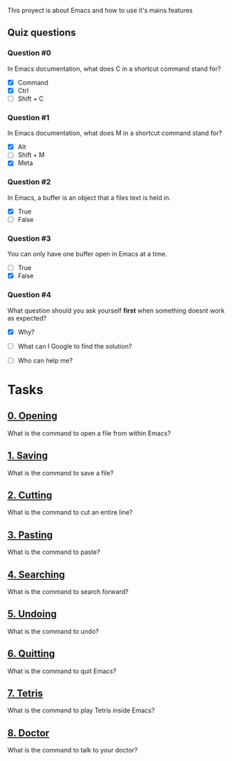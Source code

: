 This proyect is about Emacs and how to use it's mains features

## Quiz questions
### Question #0
In Emacs documentation, what does C in a shortcut command stand for?
- [x] Command
- [x] Ctrl
- [ ] Shift + C

### Question #1
In Emacs documentation, what does M in a shortcut command stand for?
- [x] Alt
- [ ] Shift + M
- [x] Meta

### Question #2
In Emacs, a buffer is an object that a files text is held in.
- [x] True
- [ ] False

### Question #3
You can only have one buffer open in Emacs at a time.
- [ ] True
- [x] False

### Question #4
What question should you ask yourself **first** when something doesnt work as expected?
- [x] Why?
- [ ] What can I Google to find the solution?
- [ ] Who can help me?


# Tasks
## [0. Opening](0-opening)
What is the command to open a file from within Emacs?

## [1. Saving](1-saving)
What is the command to save a file?

## [2. Cutting](2-cutting)
What is the command to cut an entire line?

## [3. Pasting](3-pasting)
What is the command to paste?

## [4. Searching](4-searching)
What is the command to search forward?

## [5. Undoing](5-undoing)
What is the command to undo?

## [6. Quitting](6-quitting)
What is the command to quit Emacs?

## [7. Tetris](100-tetris)
What is the command to play Tetris inside Emacs?

## [8. Doctor](101-doctor)
What is the command to talk to your doctor?
